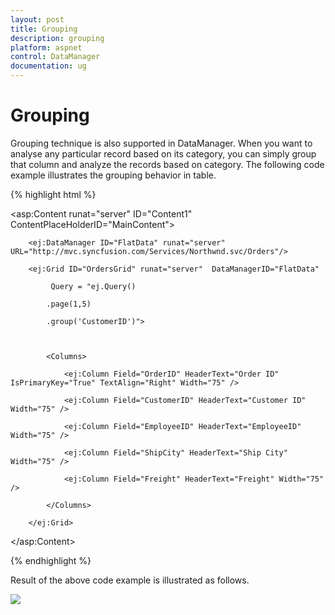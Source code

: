 ```yaml
---
layout: post
title: Grouping
description: grouping
platform: aspnet
control: DataManager
documentation: ug
---
```


# Grouping

Grouping technique is also supported in DataManager. When you want to analyse any particular record based on its category, you can simply group that column and analyze the records based on category. The following code example illustrates the grouping behavior in table.

{% highlight html %}

<asp:Content runat="server" ID="Content1" ContentPlaceHolderID="MainContent">



        <ej:DataManager ID="FlatData" runat="server" URL="http://mvc.syncfusion.com/Services/Northwnd.svc/Orders"/>

        <ej:Grid ID="OrdersGrid" runat="server"  DataManagerID="FlatData"

             Query = "ej.Query()

            .page(1,5)

            .group('CustomerID')">



            <Columns>

                <ej:Column Field="OrderID" HeaderText="Order ID" IsPrimaryKey="True" TextAlign="Right" Width="75" />

                <ej:Column Field="CustomerID" HeaderText="Customer ID" Width="75" />

                <ej:Column Field="EmployeeID" HeaderText="EmployeeID" Width="75" />

                <ej:Column Field="ShipCity" HeaderText="Ship City" Width="75" />

                <ej:Column Field="Freight" HeaderText="Freight" Width="75" />

            </Columns>

        </ej:Grid>

</asp:Content>

{% endhighlight %}

Result of the above code example is illustrated as follows.

![](Grouping_images/Grouping_img1.png)



